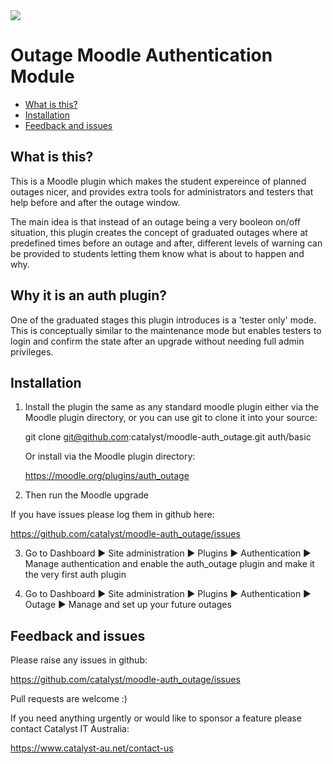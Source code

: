 <a href="https://travis-ci.org/catalyst/moodle-auth_outage">
<img src="https://travis-ci.org/catalyst/moodle-auth_outage.svg?branch=master">
</a>

# Outage Moodle Authentication Module

* [What is this?](#what-is-this)
* [Installation](#installation)
* [Feedback and issues](#feedback-and-issues)

What is this?
-------------

This is a Moodle plugin which makes the student expereince of planned outages nicer, and provides extra tools for administrators and testers that help before and after the outage window.

The main idea is that instead of an outage being a very booleon on/off situation, this plugin creates the concept of graduated outages where at predefined times before an outage and after, different levels of warning can be provided to students letting them know what is about to happen and why.


Why it is an auth plugin?
-------------------------

One of the graduated stages this plugin introduces is a 'tester only' mode. This is conceptually similar to the maintenance mode but enables testers to login and confirm the state after an upgrade without needing full admin privileges. 


Installation
------------

1. Install the plugin the same as any standard moodle plugin either via the
Moodle plugin directory, or you can use git to clone it into your source:

     git clone git@github.com:catalyst/moodle-auth_outage.git auth/basic

    Or install via the Moodle plugin directory:
    
     https://moodle.org/plugins/auth_outage

2. Then run the Moodle upgrade

If you have issues please log them in github here:

https://github.com/catalyst/moodle-auth_outage/issues

3. Go to Dashboard ► Site administration ► Plugins ► Authentication ► Manage authentication and enable the auth_outage plugin and make it the very first auth plugin

4. Go to Dashboard ► Site administration ► Plugins ► Authentication ► Outage ► Manage and set up your future outages


Feedback and issues
-------------------

Please raise any issues in github:

https://github.com/catalyst/moodle-auth_outage/issues

Pull requests are welcome :)

If you need anything urgently or would like to sponsor a feature please contact Catalyst IT Australia:

https://www.catalyst-au.net/contact-us
